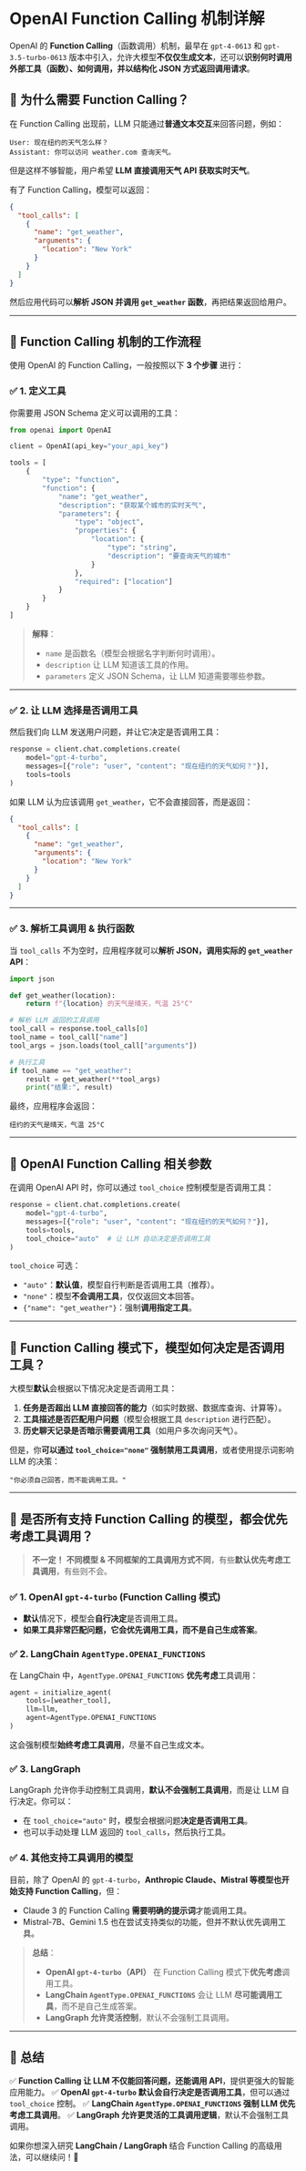 # **OpenAI Function Calling 机制详解**

OpenAI 的 **Function Calling**（函数调用）机制，最早在 `gpt-4-0613` 和 `gpt-3.5-turbo-0613` 版本中引入，允许大模型**不仅仅生成文本**，还可以**识别何时调用外部工具（函数）、如何调用，并以结构化 JSON 方式返回调用请求**。

## **🔹 为什么需要 Function Calling？**

在 Function Calling 出现前，LLM 只能通过**普通文本交互**来回答问题，例如：

```plaintext
User: 现在纽约的天气怎么样？
Assistant: 你可以访问 weather.com 查询天气。
```

但是这样不够智能，用户希望 **LLM 直接调用天气 API 获取实时天气**。

有了 Function Calling，模型可以返回：

```json
{
  "tool_calls": [
    {
      "name": "get_weather",
      "arguments": {
        "location": "New York"
      }
    }
  ]
}
```

然后应用代码可以**解析 JSON 并调用 `get_weather` 函数**，再把结果返回给用户。

------

## **🔹 Function Calling 机制的工作流程**

使用 OpenAI 的 Function Calling，一般按照以下 **3 个步骤** 进行：

### **✅ 1. 定义工具**

你需要用 JSON Schema 定义可以调用的工具：

```python
from openai import OpenAI

client = OpenAI(api_key="your_api_key")

tools = [
    {
        "type": "function",
        "function": {
            "name": "get_weather",
            "description": "获取某个城市的实时天气",
            "parameters": {
                "type": "object",
                "properties": {
                    "location": {
                        "type": "string",
                        "description": "要查询天气的城市"
                    }
                },
                "required": ["location"]
            }
        }
    }
]
```

> **解释**：
>
> - `name` 是函数名（模型会根据名字判断何时调用）。
> - `description` 让 LLM 知道该工具的作用。
> - `parameters` 定义 JSON Schema，让 LLM 知道需要哪些参数。

------

### **✅ 2. 让 LLM 选择是否调用工具**

然后我们向 LLM 发送用户问题，并让它决定是否调用工具：

```python
response = client.chat.completions.create(
    model="gpt-4-turbo",
    messages=[{"role": "user", "content": "现在纽约的天气如何？"}],
    tools=tools
)
```

如果 LLM 认为应该调用 `get_weather`，它不会直接回答，而是返回：

```json
{
  "tool_calls": [
    {
      "name": "get_weather",
      "arguments": {
        "location": "New York"
      }
    }
  ]
}
```

------

### **✅ 3. 解析工具调用 & 执行函数**

当 `tool_calls` 不为空时，应用程序就可以**解析 JSON，调用实际的 `get_weather` API**：

```python
import json

def get_weather(location):
    return f"{location} 的天气是晴天，气温 25°C"

# 解析 LLM 返回的工具调用
tool_call = response.tool_calls[0]
tool_name = tool_call["name"]
tool_args = json.loads(tool_call["arguments"])

# 执行工具
if tool_name == "get_weather":
    result = get_weather(**tool_args)
    print("结果:", result)
```

最终，应用程序会返回：

```plaintext
纽约的天气是晴天，气温 25°C
```

------

## **🔹 OpenAI Function Calling 相关参数**

在调用 OpenAI API 时，你可以通过 `tool_choice` 控制模型是否调用工具：

```python
response = client.chat.completions.create(
    model="gpt-4-turbo",
    messages=[{"role": "user", "content": "现在纽约的天气如何？"}],
    tools=tools,
    tool_choice="auto"  # 让 LLM 自动决定是否调用工具
)
```

`tool_choice` 可选：

- `"auto"`：**默认值**，模型自行判断是否调用工具（推荐）。
- `"none"`：模型**不会调用工具**，仅仅返回文本回答。
- `{"name": "get_weather"}`：强制**调用指定工具**。

------

## **🔹 Function Calling 模式下，模型如何决定是否调用工具？**

大模型**默认**会根据以下情况决定是否调用工具：

1. **任务是否超出 LLM 直接回答的能力**（如实时数据、数据库查询、计算等）。
2. **工具描述是否匹配用户问题**（模型会根据工具 `description` 进行匹配）。
3. **历史聊天记录是否暗示需要调用工具**（如用户多次询问天气）。

但是，你**可以通过 `tool_choice="none"` 强制禁用工具调用**，或者使用提示词影响 LLM 的决策：

```plaintext
"你必须自己回答，而不能调用工具。"
```

------

## **🔹 是否所有支持 Function Calling 的模型，都会优先考虑工具调用？**

> **不一定！** **不同模型 & 不同框架的工具调用方式不同**，有些**默认优先考虑工具调用**，有些则不会。

### **✅ 1. OpenAI `gpt-4-turbo` (Function Calling 模式)**

- **默认**情况下，模型会**自行决定**是否调用工具。
- **如果工具非常匹配问题，它会优先调用工具，而不是自己生成答案**。

### **✅ 2. LangChain `AgentType.OPENAI_FUNCTIONS`**

在 LangChain 中，`AgentType.OPENAI_FUNCTIONS` **优先考虑**工具调用：

```python
agent = initialize_agent(
    tools=[weather_tool],
    llm=llm,
    agent=AgentType.OPENAI_FUNCTIONS
)
```

这会强制模型**始终考虑工具调用**，尽量不自己生成文本。

### **✅ 3. LangGraph**

LangGraph 允许你手动控制工具调用，**默认不会强制工具调用**，而是让 LLM 自行决定。你可以：

- 在 `tool_choice="auto"` 时，模型会根据问题**决定是否调用工具**。
- 也可以手动处理 LLM 返回的 `tool_calls`，然后执行工具。

### **✅ 4. 其他支持工具调用的模型**

目前，除了 OpenAI 的 `gpt-4-turbo`，**Anthropic Claude、Mistral 等模型也开始支持 Function Calling**，但：

- Claude 3 的 Function Calling **需要明确的提示词**才能调用工具。
- Mistral-7B、Gemini 1.5 也在尝试支持类似的功能，但并不默认优先调用工具。

> **总结**：
>
> - **OpenAI `gpt-4-turbo`（API）** 在 Function Calling 模式下**优先考虑**调用工具。
> - **LangChain `AgentType.OPENAI_FUNCTIONS`** 会让 LLM **尽可能调用工具**，而不是自己生成答案。
> - **LangGraph 允许灵活控制**，默认不会强制工具调用。

------

## **🔹 总结**

✅ **Function Calling 让 LLM 不仅能回答问题，还能调用 API**，提供更强大的智能应用能力。
 ✅ **OpenAI `gpt-4-turbo` 默认会自行决定是否调用工具**，但可以通过 `tool_choice` 控制。
 ✅ **LangChain `AgentType.OPENAI_FUNCTIONS` 强制 LLM 优先考虑工具调用**。
 ✅ **LangGraph 允许更灵活的工具调用逻辑**，默认不会强制工具调用。

如果你想深入研究 **LangChain / LangGraph** 结合 Function Calling 的高级用法，可以继续问！🚀